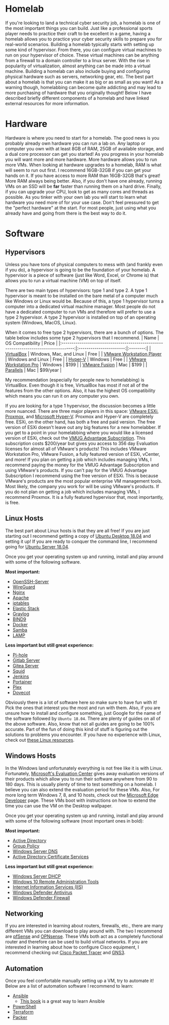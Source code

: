 # Homelab
If you're looking to land a technical cyber security job, a homelab is one of the most important things you can build. Just like a professional sports player needs to practice their craft to be excellent in a game, having a homelab allows you to practice your cyber security skills to prepare you for real-world scenarios. Building a homelab typically starts with setting up some kind of hypervisor. From there, you can configure virtual machines to run on your hypervisor of choice. These virtual machines can be anything from a firewall to a domain controller to a linux server. With the rise in popularity of virtualization, almost anything can be made into a virtual machine. Building a homelab can also include buying and configuring physical hardware such as servers, networking gear, etc. The best part about a homelab is that you can make it as big or as small as you want! As a warning though, homelabbing can become quite addicting and may lead to more purchasing of hardware that you originally thought! Below I have described briefly different components of a homelab and have linked external resources for more information.


# Hardware
Hardware is where you need to start for a homelab. The good news is you probably already own hardware you can run a lab on. Any laptop or computer you own with at least 8GB of RAM, 25GB of available storage, and a dual core processor can get you started! As you progress in your homelab you will want more and more hardware. More hardware allows you to run more VMs. When looking at hardware upgrades to a homelab, RAM is what will seem to run out first. I recommend 16GB-32GB if you can get your hands on it. If you have access to more RAM than 16GB-32GB that's great! More RAM always being better. Also, if you don't have one already, running VMs on an SSD will be **far** faster than running them on a hard drive. Finally, if you can upgrade your CPU, look to get as many cores and threads as possible. As you tinker with your own lab you will start to learn what hardware you need more of for your use case. Don't feel pressured to get the "perfect hardware" at the start. For most people, just using what you already have and going from there is the best way to do it. 


# Software
## Hypervisors
Unless you have tons of physical computers to mess with (and frankly even if you do), a hypervisor is going to be the foundation of your homelab. A hypervisor is a piece of software (just like Word, Excel, or Chrome is) that allows you to run a virtual machine (VM) on top of itself.  

There are two main types of hypervisors: type 1 and type 2. A type 1 hypervisor is meant to be installed on the bare metal of a computer much like Windows or Linux would be. Because of this, a type 1 hypervisor turns a computer into a dedicated virtual machine manager. Most people do not have a dedicated computer to run VMs and therefore will prefer to use a type 2 hypervisor. A type 2 hypervisor is installed on top of an operating system (Windows, MacOS, Linux).

When it comes to free type 2 hypervisors, there are a bunch of options. The table below includes some type 2 hypervisors that I recommend. 
|                                         Name                                         |     OS Compatibility    |   Price  |
|:------------------------------------------------------------------------------------:|:-----------------------:|:--------:|
|                       [VirtualBox](https://www.virtualbox.org/)                      | Windows, Mac, and Linux |   Free   |
| [VMware Workstation Player](https://www.vmware.com/products/workstation-player.html) |    Windows and Linux    |   Free   |
| [Hyper-V](https://docs.microsoft.com/en-us/virtualization/hyper-v-on-windows/about/) |         Windows         |   Free   |
|    [VMware Workstation Pro](https://www.vmware.com/products/workstation-pro.html)    |         Windows         |   $199   |
|             [VMware Fusion](https://www.vmware.com/products/fusion.html)             |           Mac           |   $199   |
|                        [Parallels](https://www.parallels.com/)                       |           Mac           | $99/year |

My recommendation (especially for people new to homelabbing) is VirtualBox. Even though it is free, VirtualBox has most if not all of the features from the other options. Also, it has the highest OS compatibility which means you can run it on any computer you own. 

If you are looking for a type 1 hypervisor, the discussion becomes a little more nuanced. There are three major players in this space: [VMware ESXi](https://www.vmware.com/products/esxi-and-esx.html), [Proxmox](https://proxmox.com/en/), and [Microsoft Hyper-V](https://www.microsoft.com/en-us/evalcenter/evaluate-hyper-v-server-2019). Proxmox and Hyper-V are completely free. ESXi, on the other hand, has both a free and paid version. The free version of ESXi doesn't leave out any big features for a new homelabber. If you get to a point in your homelabbing where you would like a licensed version of ESXi, check out the [VMUG Advantage Subscription](https://community.vmug.com/vmug2019/membership/vmug-advantage-membership). This subscription costs $200/year but gives you access to 356 day Evaluation licenses for almost all of VMware's products! This includes VMware Workstation Pro, VMware Fusion, a fully featured version of ESXi, vCenter, and more! If you plan on getting a job which includes managing VMs, I recommend paying the money for the VMUG Advantage Subscription and using VMware's products. If you can't pay for the VMUG Advantage Subscription I recommend using the free version of ESXi. This is because VMware's products are the most popular enterprise VM management tools. Most likely, the company you work for will be using VMware's products. If you do not plan on getting a job which includes managing VMs, I recommend Proxmox. It is a fully featured hypervisor that, most importantly, is free. 

## Linux Hosts
The best part about Linux hosts is that they are all free! If you are just starting out I recommend getting a copy of [Ubuntu Desktop 18.04](https://releases.ubuntu.com/18.04.5/ubuntu-18.04.5-desktop-amd64.iso) and setting it up! If you are ready to conquer the command line, I recommend going for [Ubuntu Server 18.04](https://releases.ubuntu.com/18.04.5/ubuntu-18.04.5-live-server-amd64.iso). 

Once you get your operating system up and running, install and play around with some of the following software.

**Most important:**
- [OpenSSH-Server](https://ubuntu.com/server/docs/service-openssh)
- [WireGuard](https://www.wireguard.com/)
- [Nginx](https://www.nginx.com/)
- [Apache](https://httpd.apache.org/)
- [iptables](https://linux.die.net/man/8/iptables)
- [Elastic Stack](https://www.elastic.co/what-is/elk-stack)
- [Graylog](https://www.graylog.org/)
- [BIND9](https://www.isc.org/bind/)
- [Docker](https://www.docker.com/)
- [Samba](https://ubuntu.com/server/docs/samba-introduction)
- [LAMP](https://ubuntu.com/server/docs/lamp-applications)

**Less important but still great experience:**
- [Pi-hole](https://pi-hole.net/)
- [Gitlab Server](https://about.gitlab.com/install/)
- [Gitea Server](https://gitea.io/en-us/)
- [Squid](https://ubuntu.com/server/docs/proxy-servers-squid)
- [Jenkins](https://www.jenkins.io/)
- [Portainer](https://www.portainer.io/)
- [Plex](https://www.plex.tv/)
- [Dovecot](https://ubuntu.com/server/docs/mail-dovecot)

Obviously there is a lot of software here so make sure to have fun with it! Pick the ones that interest you the most and run with them. Also, if you are unsure how to install and configure something, just Google for the name of the software followed by `Ubuntu 18.04`. There are plenty of guides on all of the above software. Also, know that not all guides are going to be 100% accurate. Part of the fun of doing this kind of stuff is figuring out the solutions to problems you encounter. If you have no experience with Linux, check out [these Linux resources](https://github.com/syth3/Cyber-Beginner-Resources/blob/main/Linux%20Resources.md).

## Windows Hosts
In the Windows land unfortunately everything is not free like it is with Linux. Fortunately, [Microsoft's Evaluation Center](https://www.microsoft.com/en-us/evalcenter/) gives away evaluation versions of their products which allow you to run their software anywhere from 90 to 180 days. This is usually plenty of time to test something on a homelab. I believe you can also extend the evaluation period for these VMs. Also, For more long term Windows 7, 8, and 10 hosts, check out the [Microsoft Edge Developer](https://developer.microsoft.com/en-us/microsoft-edge/tools/vms/) page. These VMs boot with instructions on how to extend the time you can use the VM on the Desktop wallpaper.

Once you get your operating system up and running, install and play around with some of the following software (most important ones in bold):

**Most important:**
- [Active Directory](https://docs.microsoft.com/en-us/windows-server/identity/ad-ds/get-started/virtual-dc/active-directory-domain-services-overview)
- [Group Policy](https://en.wikipedia.org/wiki/Group_Policy)
- [Windows Server DNS](https://docs.microsoft.com/en-us/windows-server/networking/dns/dns-top#:~:text=In%20Windows%20Server%202016%2C%20DNS,for%20the%20forest%20and%20domain.)
- [Active Directory Certificate Services](https://docs.microsoft.com/en-us/previous-versions/windows/it-pro/windows-server-2012-r2-and-2012/hh831740(v=ws.11))

**Less important but still great experience:**
- [Windows Server DHCP](https://docs.microsoft.com/en-us/windows-server/networking/technologies/dhcp/dhcp-top#:~:text=DHCP%20allows%20hosts%20to%20obtain,other%20information%20to%20DHCP%20clients.)
- [Windows 10 Remote Administration Tools](https://docs.microsoft.com/en-us/troubleshoot/windows-server/system-management-components/remote-server-administration-tools)
- [Internet Information Services (IIS)](https://www.iis.net/)
- [Windows Defender Antivirus](https://docs.microsoft.com/en-us/microsoft-365/security/defender-endpoint/microsoft-defender-antivirus-on-windows-server?view=o365-worldwide)
- [Windows Defender Firewall](https://docs.microsoft.com/en-us/windows/security/threat-protection/windows-firewall/windows-firewall-with-advanced-security)

## Networking
If you are interested in learning about routers, firewalls, etc., there are many different VMs you can download to play around with. The two I recommend are [pfSense](https://www.pfsense.org/) and [OPNsense](https://opnsense.org/). These VMs both act as a completely functional router and therefore can be used to build virtual networks. If you are interested in learning about how to configure Cisco equipment, I recommend checking out [Cisco Packet Tracer](https://www.netacad.com/courses/packet-tracer) and [GNS3](https://www.gns3.com/).

## Automation
Once you feel comfortable manually setting up a VM, try to automate it! Below are a list of automation software I recommend to learn:
- [Ansible](https://www.ansible.com/)
  - [This book](https://www.ansiblefordevops.com/) is a great way to learn Ansible
- [PowerShell](https://docs.microsoft.com/en-us/powershell/)
- [Terraform](https://www.terraform.io/)
- [Packer](https://www.packer.io/)